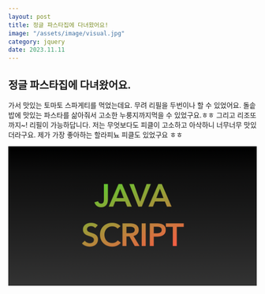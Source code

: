 ```yaml
---
layout: post
title: 정글 파스타집에 다녀왔어요!
image: "/assets/image/visual.jpg"
category: jquery
date: 2023.11.11
---
```


## 정글 파스타집에 다녀왔어요.

가서 맛있는 토마토 스파게티를 먹었는데요. 무려 리필을 두번이나 할 수 있었어요.
돌솥밥에 맛있는 파스타를 삶아줘서 고소한 누룽지까지먹을 수 있었구요.ㅎㅎ
그리고 리조또까지~! 리필이 가능하답니다.
저는 무엇보다도 피클이 고소하고 아삭하니 너무너무 맛있더라구요.
제가 가장 좋아하는 할라피뇨 피클도 있었구요 ㅎㅎ

<img src="/assets/image/javascript0.png" alt="할라피뇨 피클">